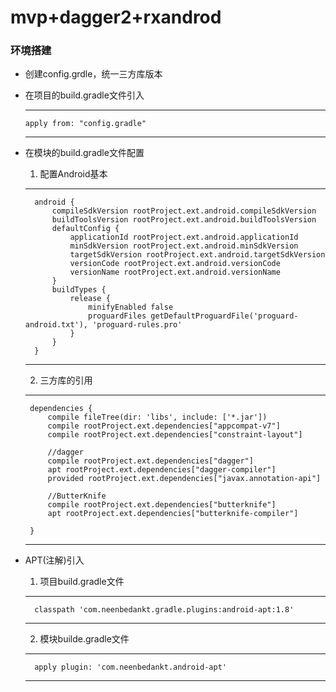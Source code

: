 # mvp+dagger2+rxandrod

### 环境搭建
- 创建config.grdle，统一三方库版本
- 在项目的build.gradle文件引入  
  *** 
      apply from: "config.gradle" 
  ***
  
- 在模块的build.gradle文件配置
    1. 配置Android基本
    ***
        android {
            compileSdkVersion rootProject.ext.android.compileSdkVersion
            buildToolsVersion rootProject.ext.android.buildToolsVersion
            defaultConfig {
                applicationId rootProject.ext.android.applicationId
                minSdkVersion rootProject.ext.android.minSdkVersion
                targetSdkVersion rootProject.ext.android.targetSdkVersion
                versionCode rootProject.ext.android.versionCode
                versionName rootProject.ext.android.versionName
            }
            buildTypes {
                release {
                    minifyEnabled false
                    proguardFiles getDefaultProguardFile('proguard-android.txt'), 'proguard-rules.pro'
                }
            }
        }
    ***
    2. 三方库的引用
    ***
       dependencies {
           compile fileTree(dir: 'libs', include: ['*.jar'])
           compile rootProject.ext.dependencies["appcompat-v7"]
           compile rootProject.ext.dependencies["constraint-layout"]
       
           //dagger
           compile rootProject.ext.dependencies["dagger"]
           apt rootProject.ext.dependencies["dagger-compiler"]
           provided rootProject.ext.dependencies["javax.annotation-api"]
       
           //ButterKnife
           compile rootProject.ext.dependencies["butterknife"]
           apt rootProject.ext.dependencies["butterknife-compiler"]
       
       }
    ***
- APT(注解)引入
  1. 项目build.gradle文件
  ***
        classpath 'com.neenbedankt.gradle.plugins:android-apt:1.8'
  ***
  2. 模块builde.gradle文件
  ***
        apply plugin: 'com.neenbedankt.android-apt'
  ***
        

    